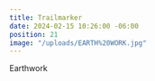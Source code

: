 ```yaml
---
title: Trailmarker
date: 2024-02-15 10:26:00 -06:00
position: 21
image: "/uploads/EARTH%20WORK.jpg"
---
```


Earthwork